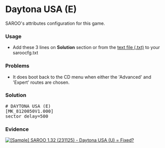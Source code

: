 # Daytona USA (E)

SAROO's attributes configuration for this game.

### Usage

- Add these 3 lines on **Solution** section or from the [text file (.txt)](./config.txt) to your saroocfg.txt

### Problems

- It does boot back to the CD menu when either the 'Advanced' and 'Expert' routes are chosen.

### Solution

<pre># DAYTONA USA (E)
[MK_8120050V1.000]
sector_delay=500</pre>

### Evidence

[![[Sample] SAROO 1.32 (231125) - Daytona USA (U) = Fixed?](https://img.youtube.com/vi/YZOGw2jjz5k/0.jpg)](https://youtu.be/YZOGw2jjz5k)
